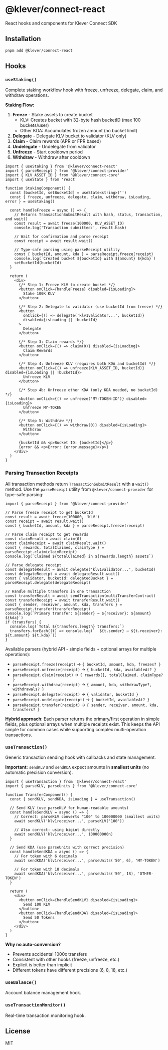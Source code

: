 # @klever/connect-react

React hooks and components for Klever Connect SDK

## Installation

```bash
pnpm add @klever/connect-react
```

## Hooks

### `useStaking()`

Complete staking workflow hook with freeze, unfreeze, delegate, claim, and withdraw operations.

**Staking Flow:**

1. **Freeze** - Stake assets to create bucket
   - KLV: Creates bucket with 32-byte hash bucketID (max 100 buckets/user)
   - Other KDA: Accumulates frozen amount (no bucket limit)
2. **Delegate** - Delegate KLV bucket to validator (KLV only)
3. **Claim** - Claim rewards (APR or FPR based)
4. **Undelegate** - Undelegate from validator
5. **Unfreeze** - Start cooldown period
6. **Withdraw** - Withdraw after cooldown

```tsx
import { useStaking } from '@klever/connect-react'
import { parseReceipt } from '@klever/connect-provider'
import { KLV_ASSET_ID } from '@klever/connect-core'
import { useState } from 'react'

function StakingComponent() {
  const [bucketId, setBucketId] = useState<string>('')
  const { freeze, unfreeze, delegate, claim, withdraw, isLoading, error } = useStaking()

  const handleFreeze = async () => {
    // Returns TransactionSubmitResult with hash, status, transaction, and wait()
    const result = await freeze(100000, KLV_ASSET_ID)
    console.log('Transaction submitted:', result.hash)

    // Wait for confirmation and parse receipt
    const receipt = await result.wait()

    // Type-safe parsing using parseReceipt utility
    const { bucketId, amount, kda } = parseReceipt.freeze(receipt)
    console.log(`Created bucket ${bucketId} with ${amount} ${kda}`)
    setBucketId(bucketId)
  }

  return (
    <div>
      {/* Step 1: Freeze KLV to create bucket */}
      <button onClick={handleFreeze} disabled={isLoading}>
        Stake 100K KLV
      </button>

      {/* Step 2: Delegate to validator (use bucketId from freeze) */}
      <button
        onClick={() => delegate('klv1validator...', bucketId)}
        disabled={isLoading || !bucketId}
      >
        Delegate
      </button>

      {/* Step 3: Claim rewards */}
      <button onClick={() => claim(0)} disabled={isLoading}>
        Claim Rewards
      </button>

      {/* Step 4: Unfreeze KLV (requires both KDA and bucketId) */}
      <button onClick={() => unfreeze(KLV_ASSET_ID, bucketId)} disabled={isLoading || !bucketId}>
        Unfreeze KLV
      </button>

      {/* Step 4b: Unfreeze other KDA (only KDA needed, no bucketId) */}
      <button onClick={() => unfreeze('MY-TOKEN-ID')} disabled={isLoading}>
        Unfreeze MY-TOKEN
      </button>

      {/* Step 5: Withdraw */}
      <button onClick={() => withdraw(0)} disabled={isLoading}>
        Withdraw
      </button>

      {bucketId && <p>Bucket ID: {bucketId}</p>}
      {error && <p>Error: {error.message}</p>}
    </div>
  )
}
```

### Parsing Transaction Receipts

All transaction methods return `TransactionSubmitResult` with a `wait()` method. Use the `parseReceipt` utility from `@klever/connect-provider` for type-safe parsing:

```tsx
import { parseReceipt } from '@klever/connect-provider'

// Parse freeze receipt to get bucketId
const result = await freeze(100000, 'KLV')
const receipt = await result.wait()
const { bucketId, amount, kda } = parseReceipt.freeze(receipt)

// Parse claim receipt to get rewards
const claimResult = await claim(0)
const claimReceipt = await claimResult.wait()
const { rewards, totalClaimed, claimType } = parseReceipt.claim(claimReceipt)
console.log(`Claimed ${totalClaimed} in ${rewards.length} assets`)

// Parse delegate receipt
const delegateResult = await delegate('klv1validator...', bucketId)
const delegateReceipt = await delegateResult.wait()
const { validator, bucketId: delegatedBucket } = parseReceipt.delegate(delegateReceipt)

// Handle multiple transfers in one transaction
const transferResult = await sendTransaction(multiTransferContract)
const transferReceipt = await transferResult.wait()
const { sender, receiver, amount, kda, transfers } = parseReceipt.transfer(transferReceipt)
console.log(`Primary transfer: ${sender} → ${receiver}: ${amount} ${kda}`)
if (transfers) {
  console.log(`Total ${transfers.length} transfers:`)
  transfers.forEach((t) => console.log(`  ${t.sender} → ${t.receiver}: ${t.amount} ${t.kda}`))
}
```

Available parsers (hybrid API - simple fields + optional arrays for multiple operations):

- `parseReceipt.freeze(receipt)` → `{ bucketId, amount, kda, freezes? }`
- `parseReceipt.unfreeze(receipt)` → `{ bucketId, kda, availableAt? }`
- `parseReceipt.claim(receipt)` → `{ rewards[], totalClaimed, claimType? }`
- `parseReceipt.withdraw(receipt)` → `{ amount, kda, withdrawType?, withdrawals? }`
- `parseReceipt.delegate(receipt)` → `{ validator, bucketId }`
- `parseReceipt.undelegate(receipt)` → `{ bucketId, availableAt? }`
- `parseReceipt.transfer(receipt)` → `{ sender, receiver, amount, kda, transfers? }`

**Hybrid approach**: Each parser returns the primary/first operation in simple fields, plus optional arrays when multiple receipts exist. This keeps the API simple for common cases while supporting complex multi-operation transactions.

### `useTransaction()`

Generic transaction sending hook with callbacks and state management.

**Important:** `sendKLV` and `sendKDA` expect amounts in **smallest units** (no automatic precision conversion).

```tsx
import { useTransaction } from '@klever/connect-react'
import { parseKLV, parseUnits } from '@klever/connect-core'

function TransferComponent() {
  const { sendKLV, sendKDA, isLoading } = useTransaction()

  // Send KLV (use parseKLV for human-readable amounts)
  const handleSendKLV = async () => {
    // Correct: parseKLV converts "100" to 100000000 (smallest units)
    await sendKLV('klv1receiver...', parseKLV('100'))

    // Also correct: using bigint directly
    await sendKLV('klv1receiver...', 100000000n)
  }

  // Send KDA (use parseUnits with correct precision)
  const handleSendKDA = async () => {
    // For token with 6 decimals
    await sendKDA('klv1receiver...', parseUnits('50', 6), 'MY-TOKEN')

    // For token with 18 decimals
    await sendKDA('klv1receiver...', parseUnits('50', 18), 'OTHER-TOKEN')
  }

  return (
    <div>
      <button onClick={handleSendKLV} disabled={isLoading}>
        Send 100 KLV
      </button>
      <button onClick={handleSendKDA} disabled={isLoading}>
        Send 50 Tokens
      </button>
    </div>
  )
}
```

**Why no auto-conversion?**

- Prevents accidental 1000x transfers
- Consistent with other hooks (freeze, unfreeze, etc.)
- Explicit is better than implicit
- Different tokens have different precisions (6, 8, 18, etc.)

### `useBalance()`

Account balance management hook.

### `useTransactionMonitor()`

Real-time transaction monitoring hook.

## License

MIT
